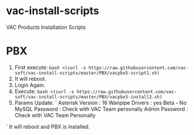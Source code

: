 # vac-install-scripts
VAC Products Installation Scripts

# PBX

1. First execute: 
`
bash <(curl -s https://raw.githubusercontent.com/vac-soft/vac-install-scripts/master/PBX/vacpbx5-script1.sh)
`
2. It will reboot. 
3. Login Again.
4. Execute:
`
bash <(curl -s https://raw.githubusercontent.com/vac-soft/vac-install-scripts/master/PBX/vacpbx5-install2.sh)
`
5. Params Update:
`
Asterisk Version : 16
Wanpipe Drivers : yes
Beta - No
MySQL Password : Check with VAC Team personally
Admin Password : Check with VAC Team Personally

`
It will reboot and PBX is installed.